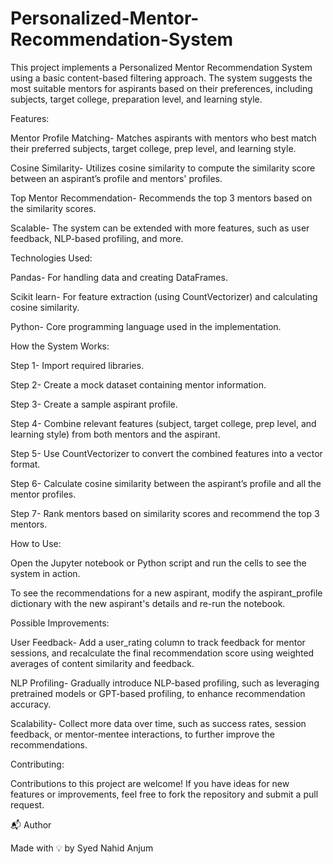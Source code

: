 # Personalized-Mentor-Recommendation-System
This project implements a Personalized Mentor Recommendation System using a basic content-based filtering approach. The system suggests the most suitable mentors for aspirants based on their preferences, including subjects, target college, preparation level, and learning style.

Features:

Mentor Profile Matching- Matches aspirants with mentors who best match their preferred subjects, target college, prep level, and learning style.

Cosine Similarity- Utilizes cosine similarity to compute the similarity score between an aspirant’s profile and mentors' profiles.

Top Mentor Recommendation- Recommends the top 3 mentors based on the similarity scores.

Scalable- The system can be extended with more features, such as user feedback, NLP-based profiling, and more.

Technologies Used:

Pandas- For handling data and creating DataFrames.

Scikit learn- For feature extraction (using CountVectorizer) and calculating cosine similarity.

Python- Core programming language used in the implementation.

How the System Works:

Step 1- Import required libraries.

Step 2- Create a mock dataset containing mentor information.

Step 3- Create a sample aspirant profile.

Step 4- Combine relevant features (subject, target college, prep level, and learning style) from both mentors and the aspirant.

Step 5- Use CountVectorizer to convert the combined features into a vector format.

Step 6- Calculate cosine similarity between the aspirant’s profile and all the mentor profiles.

Step 7- Rank mentors based on similarity scores and recommend the top 3 mentors.

How to Use:

Open the Jupyter notebook or Python script and run the cells to see the system in action.

To see the recommendations for a new aspirant, modify the aspirant_profile dictionary with the new aspirant's details and re-run the notebook.

Possible Improvements:

User Feedback- Add a user_rating column to track feedback for mentor sessions, and recalculate the final recommendation score using weighted averages of content similarity and feedback.

NLP Profiling- Gradually introduce NLP-based profiling, such as leveraging pretrained models or GPT-based profiling, to enhance recommendation accuracy.

Scalability- Collect more data over time, such as success rates, session feedback, or mentor-mentee interactions, to further improve the recommendations.

Contributing:

Contributions to this project are welcome! If you have ideas for new features or improvements, feel free to fork the repository and submit a pull request.

📬 Author

Made with 💡 by Syed Nahid Anjum
